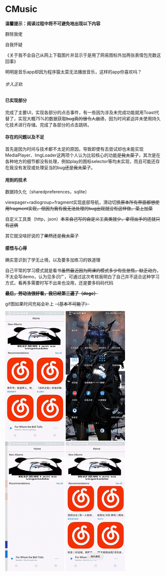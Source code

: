 # CMusic
**温馨提示：阅读过程中将不可避免地出现以下内容**

群除我佬

自我怀疑

《关于我不会自己从网上下载图片并显示于是用了网易图标外加两张表情包充数这回事》

明明是音乐app却因为程序猿太菜无法播放音乐，这样的app你喜欢吗？

###### 步入正轨 ######

#### 已实现部分 ####

完成了主要UI，实现各部分的点击事件，有一些因为涉及未完成功能就用Toast代替了，实现大概75%的数据获取~~bug真的很令人崩溃~~，因为时间紧迫并未使用持久化技术进行存储。完成了各部分的点击跳转。

#### 存在的问题以及不足 ####

首先是因为时间与技术都不太足的原因，导致即使有去尝试却也未能实现MediaPlayer、ImgLoader这两项个人认为比较核心的功能~~是我太菜了~~，其次是在各种地方的细节都没有处理，例如play的图标selector等均未实现，而且可能还存在我没有发现或处理妥当的bug~~还是我太菜了~~。

#### 用到的技术 ####

数据持久化（sharedpreferences，sqlite）

viewpager+radiogroup+fragment实现底部导航，滑动切换~~原本所有界面都想使用fragment实现，但因为我有我无法处理的bug出现就没有这样做，菜上加菜~~

自定义工具类（http，json）~~本来自己写的自定义工具类就少，拿得出手的还就只有这俩~~

其它就没啥好说的了~~果然还是我太菜了~~

#### 感悟与心得 ####

确实意识到了学无止境，以及要多加练习的铁道理

自己平常的学习模式就是看书~~虽然最近因为网课的模式多少有些怠惰，缺乏动力~~，不太会写demo，认为见多识广，可通过这次考核我明白了自己并不适合这种学习方式，看再多需要时写不出来也没用，还是要多码码代码

~~**最后，劳动法很好看，我已经第三遍了（doge）**~~

gif图如果时间充裕会补上 ~~（基本不可能了）~~

![](https://github.com/dr-chene/CMusic/blob/master/cmusic_home.gif)
![](https://github.com/dr-chene/CMusic/blob/master/cmusic_login.gif)
![](https://github.com/dr-chene/CMusic/blob/master/cmusic_playlist.gif)
![](https://github.com/dr-chene/CMusic/blob/master/cmusic_profile.gif)
